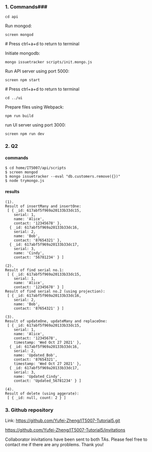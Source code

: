 ### 1. Commands### 

```
cd api
```
Run mongod:
```
screen mongod
```
\# Press ctrl+a+d to return to terminal

Initiate mongodb:
```
mongo issuetracker scripts/init.mongo.js
```
Run API server using port 5000:
```
screen npm start
```
\# Press ctrl+a+d to return to terminal
```
cd ../ui
```
Prepare files using Webpack:
```
npm run build
```
run UI server using port 3000:
```
screen npm run dev
```

### 2. Q2

#### commands

```
$ cd home/IT5007/api/scripts
$ screen mongod
$ mongo issuetracker --eval "db.customers.remove({})"
$ node trymongo.js
```

#### results

```
(1).
Result of insertMany and insertOne:
 [ { _id: 617abf5f969a20133b33dc15,
    serial: 1,
    name: 'Alice',
    contact: '12345678' },
  { _id: 617abf5f969a20133b33dc16,
    serial: 2,
    name: 'Bob',
    contact: '87654321' },
  { _id: 617abf5f969a20133b33dc17,
    serial: 3,
    name: 'Cindy',
    contact: '56781234' } ]

(2).    
Result of find serial no.1:
 [ { _id: 617abf5f969a20133b33dc15,
    serial: 1,
    name: 'Alice',
    contact: '12345678' } ]
Result of find serial no.2 (using projection):
 [ { _id: 617abf5f969a20133b33dc16,
    serial: 2,
    name: 'Bob',
    contact: '87654321' } ]

(3).
Result of updateOne, updateMany and replaceOne:
 [ { _id: 617abf5f969a20133b33dc15,
    serial: 1,
    name: 'Alice',
    contact: '12345678',
    timestamp: 'Wed Oct 27 2021' },
  { _id: 617abf5f969a20133b33dc16,
    serial: 2,
    name: 'Updated_Bob',
    contact: '87654321',
    timestamp: 'Wed Oct 27 2021' },
  { _id: 617abf5f969a20133b33dc17,
    serial: 3,
    name: 'Updated_Cindy',
    contact: 'Updated_56781234' } ]

(4).    
Result of delete (using aggerate):
 [ { _id: null, count: 2 } ]
```

### 3. Github repository

Link: https://github.com/Yufei-Zheng/IT5007-Tutorial5.git

https://github.com/Yufei-Zheng/IT5007-Tutorial5/invitations

Collaborator inivitations have been sent to both TAs. Please feel free to contact me if there are any problems. Thank you!


